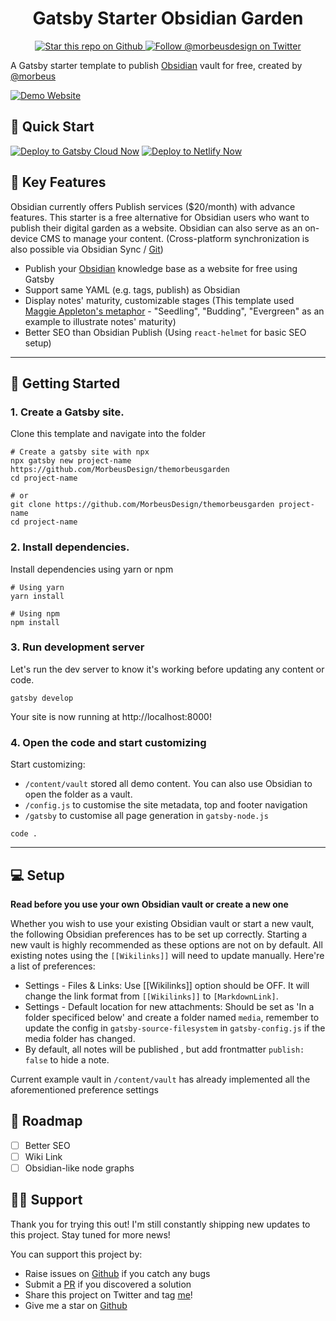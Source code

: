 <h1 align="center">
  Gatsby Starter Obsidian Garden
  </h1>
</div>
<div align="center"> 
<a href="https://github.com/MorbeusDesign/themorbeusgarden">
  <img src="https://img.shields.io/github/stars/MorbeusDesign/themorbeusgarden?style=social" alt="Star this repo on Github" />
</a>
<a href="https://twitter.com/intent/follow?screen_name=morbeusdesign">
  <img src="https://img.shields.io/twitter/follow/morbeusdesign.svg?label=Follow%20@morbeusdesign" alt="Follow @morbeusdesign on Twitter" />
  </a>
</div>

A Gatsby starter template to publish [Obsidian](https://obsidian.md/) vault for free, created by [@morbeus](https://www.morbeusdesign.com/?utm_source=obsidian-garden)

<a href="https://garden.gtsb.io">
  <img src="https://img.shields.io/badge/Demo-Gatsby%20Cloud-5b2c8a?style=for-the-badge" alt="Demo Website"/>
</a>

## 🚀 Quick Start

[![Deploy to Gatsby Cloud Now](https://camo.githubusercontent.com/fda7a8fe64d0351d9eb4aff4446b92368c7d5d9a55889fd16041eb393c5a697d/68747470733a2f2f7777772e6761747362796a732e636f6d2f6465706c6f796e6f772e737667)](https://www.gatsbyjs.com/dashboard/deploynow?url=https://github.com/MorbeusDesign/themorbeusgarden)
[![Deploy to Netlify Now](https://www.netlify.com/img/deploy/button.svg)](https://app.netlify.com/start/deploy?repository=https://github.com/MorbeusDesign/themorbeusgarden)

## 💎 Key Features

Obsidian currently offers Publish services ($20/month) with advance features. This starter is a free alternative for Obsidian users who want to publish their digital garden as a website. Obsidian can also serve as an on-device CMS to manage your content. (Cross-platform synchronization is also possible via Obsidian Sync / [Git](https://desktopofsamuel.com/how-to-sync-obsidian-vault-for-free-using-git/?utm_source=github&utm_medium=readme&utm_id=starter-obsidian))

- Publish your [Obsidian](https://obsidian.md/) knowledge base as a website for free using Gatsby
- Support same YAML (e.g. tags, publish) as Obsidian
- Display notes' maturity, customizable stages (This template used [Maggie Appleton's metaphor](https://maggieappleton.com/garden-history) - "Seedling", "Budding", "Evergreen" as an example to illustrate notes' maturity)
- Better SEO than Obsidian Publish (Using `react-helmet` for basic SEO setup)

---

## 🚀 Getting Started

### 1. Create a Gatsby site.

Clone this template and navigate into the folder

```node
# Create a gatsby site with npx
npx gatsby new project-name https://github.com/MorbeusDesign/themorbeusgarden
cd project-name

# or
git clone https://github.com/MorbeusDesign/themorbeusgarden project-name
cd project-name
```

### 2. Install dependencies.

Install dependencies using yarn or npm

```node
# Using yarn
yarn install

# Using npm
npm install
```

### 3. Run development server

Let's run the dev server to know it's working before updating any content or code.

```
gatsby develop
```

Your site is now running at http://localhost:8000!

### 4. Open the code and start customizing

Start customizing:

- `/content/vault` stored all demo content. You can also use Obsidian to open the folder as a vault.
- `/config.js` to customise the site metadata, top and footer navigation
- `/gatsby` to customise all page generation in `gatsby-node.js`

```
code .
```

---

## 💻 Setup

**Read before you use your own Obsidian vault or create a new one**

Whether you wish to use your existing Obsidian vault or start a new vault, the following Obsidian preferences has to be set up correctly. Starting a new vault is highly recommended as these options are not on by default. All existing notes using the `[[Wikilinks]]` will need to update manually. Here're a list of preferences:

- Settings - Files & Links: Use [[Wikilinks]] option should be OFF. It will change the link format from `[[Wikilinks]]` to `[MarkdownLink]`.
- Settings - Default location for new attachments: Should be set as 'In a folder specificed below' and create a folder named `media`, remember to update the config in `gatsby-source-filesystem` in `gatsby-config.js` if the media folder has changed.
- By default, all notes will be published , but add frontmatter `publish: false` to hide a note.

Current example vault in `/content/vault` has already implemented all the aforementioned preference settings

## 🎯 Roadmap

- [ ] Better SEO
- [ ] Wiki Link
- [ ] Obsidian-like node graphs

## 💪🏻 Support

Thank you for trying this out! I'm still constantly shipping new updates to this project. Stay tuned for more news!

You can support this project by:

- Raise issues on [Github](https://github.com/MorbeusDesign/themorbeusgarden/issues) if you catch any bugs
- Submit a [PR](https://github.com/MorbeusDesign/themorbeusgarden/pulls) if you discovered a solution
- Share this project on Twitter and tag [me](https://twitter.com/morbeusdesign)!
- Give me a star on [Github](https://github.com/MorbeusDesign/themorbeusgarden)
